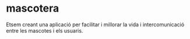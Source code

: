 # mascotera
Etsem creant una aplicació
per facilitar i millorar la vida
i intercomunicació entre les
mascotes i els usuaris.


